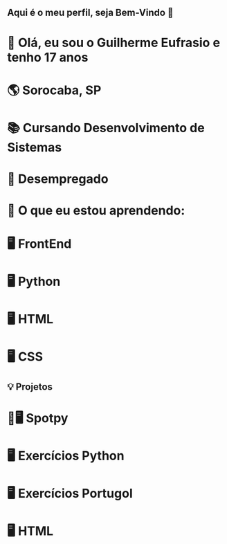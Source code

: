 ## Aqui é o meu perfil, seja Bem-Vindo 👋
# 👤 Olá, eu sou o Guilherme Eufrasio e tenho 17 anos
# 🌎 Sorocaba, SP
# 📚 Cursando Desenvolvimento de Sistemas
# 💼 Desempregado
# 📖 O que eu estou aprendendo:
# 🖥️ FrontEnd
# 🖥️ Python
# 🖥️ HTML
# 🖥️ CSS

## 💡 Projetos 
# 🎵🖥️ Spotpy
# 🖥️ Exercícios Python
# 🖥️ Exercícios Portugol
# 🖥️ HTML
<!--
**Guilherme-Eufrasio/Guilherme-Eufrasio** is a ✨ _special_ ✨ repository because its `README.md` (this file) appears on your GitHub profile.

Here are some ideas to get you started:

- 🔭 I’m currently working on ...
- 🌱 I’m currently learning ...
- 👯 I’m looking to collaborate on ...
- 🤔 I’m looking for help with ...
- 💬 Ask me about ...
- 📫 How to reach me: ...
- 😄 Pronouns: ...
- ⚡ Fun fact: ...
-->
